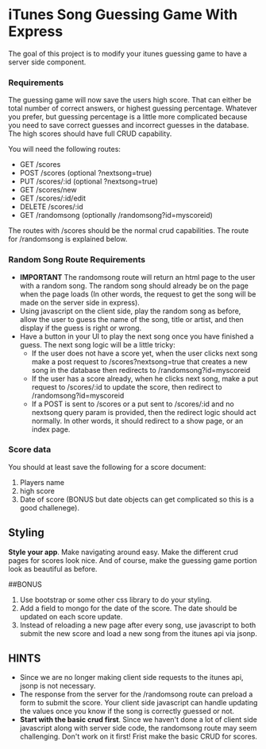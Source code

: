 # iTunes Song Guessing Game With Express

The goal of this project is to modify your itunes guessing game to have a server side component. 

### Requirements

The guessing game will now save the users high score.  That can either be total number of correct answers, or highest guessing percentage.  Whatever you prefer, but guessing percentage is a little more complicated because you need to save correct guesses and incorrect guesses in the database.  The high scores should have full CRUD capability.

You will need the following routes:

* GET /scores
* POST /scores (optional ?nextsong=true)
* PUT /scores/:id (optional ?nextsong=true)
* GET /scores/new
* GET /scores/:id/edit
* DELETE /scores/:id
* GET /randomsong  (optionally /randomsong?id=myscoreid)

The routes with /scores should be the normal crud capabilities.  The route for /randomsong is explained below.


### Random Song Route Requirements


* __IMPORTANT__ The randomsong route will return an html page to the user with a random song.  The random song should already be on the page when the page loads (In other words, the request to get the song will be made on the server side in express).
* Using javascript on the client side, play the random song as before, allow the user to guess the name of the song, title or artist, and then display if the guess is right or wrong.
* Have a button in your UI to play the next song once you have finished a guess.  The next song logic will be a little tricky:
	* If the user does not have a score yet, when the user clicks next song make a post request to /scores?nextsong=true that creates a new song in the database then redirects to /randomsong?id=myscoreid
	* If the user has a score already, when he clicks next song, make a put request to /scores/:id to update the score, then redirect to /randomsong?id=myscoreid
	* If a POST is sent to /scores or a put sent to /scores/:id and no nextsong query param is provided, then the redirect logic should act normally.  In other words, it should redirect to a show page, or an index page.
	
### Score data

You should at least save the following for a score document:

1. Players name
2. high score
3. Date of score (BONUS but date objects can get complicated so this is a good challenege).

## Styling

__Style your app__.  Make navigating around easy.  Make the different crud pages for scores look nice.  And of course, make the guessing game portion look as beautiful as before.

##BONUS
1. Use bootstrap or some other css library to do your styling.
2. Add a field to mongo for the date of the score. The date should be updated on each score update.
2. Instead of reloading a new page after every song, use javascript to both submit the new score and load a new song from the itunes api via jsonp.

## HINTS

* Since we are no longer making client side requests to the itunes api, jsonp is not necessary.
* The response from the server for the /randomsong route can preload a form to submit the score.   Your client side javascript can handle updating the values once you know if the song is correctly guessed or not.
* __Start with the basic crud first__.  Since we haven't done a lot of client side javascript along with server side code, the randomsong route may seem challenging.  Don't work on it first!  Frist make the basic CRUD for scores.
